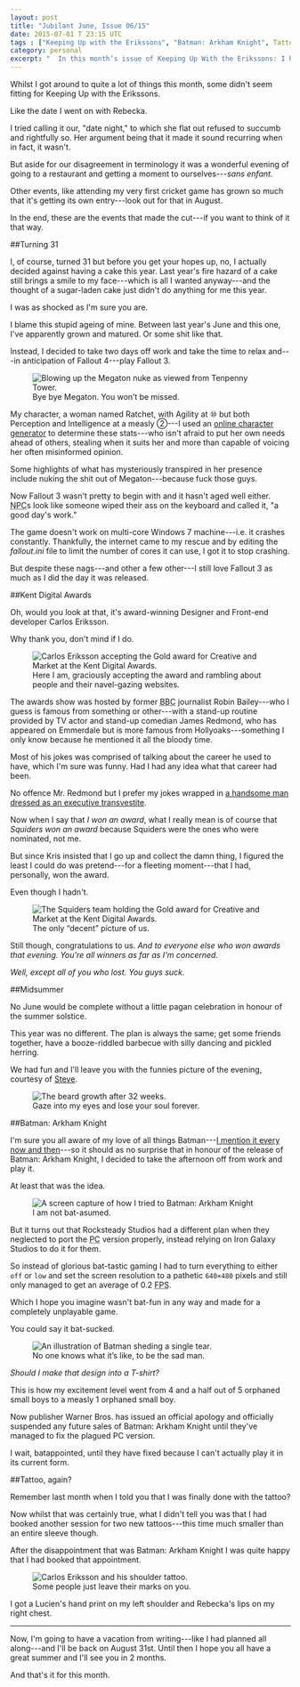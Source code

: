 ```yaml
---
layout: post
title: "Jubilant June, Issue 06/15"
date: 2015-07-01 T 23:15 UTC
tags : ["Keeping Up with the Erikssons", "Batman: Arkham Knight", Tattoo, Midsummer, Kent Digital Awards, Birthday]
category: personal
excerpt: "	In this month’s issue of Keeping Up With the Erikssons: I have another one of those pesky birthdays, attend the Kent Digital Awards, celebrate Midsummer, try to play Batman: Arkham Knight and get a secret tattoo."
---
```


Whilst I got around to quite a lot of things this month, some didn't seem fitting for Keeping Up with the Erikssons.

Like the date I went on with Rebecka.

I tried calling it our, "date night," to which she flat out refused to succumb and rightfully so. Her argument being that it made it sound recurring when in fact, it wasn't.

But aside for our disagreement in terminology it was a wonderful evening of going to a restaurant and getting a moment to ourselves---<i lang="fr" data-translation="without child">sans enfant</i>.

Other events, like attending my very first cricket game has grown so much that it's getting its own entry---look out for that in August.

In the end, these are the events that made the cut---if you want to think of it that way.

##Turning 31

I, of course, turned 31 but before you get your hopes up, no, I actually decided against having a cake this year. Last year's fire hazard of a cake still brings a smile to my face---which is all I wanted anyway---and the thought of a sugar-laden cake just didn't do anything for me this year.

I was as shocked as I'm sure you are.

I blame this stupid ageing of mine. Between last year's June and this one, I've apparently grown and matured. Or some shit like that.

Instead, I decided to take two days off work and take the time to relax and---in anticipation of Fallout 4---play Fallout 3.

<figure>
	<img class="js-lazy-load" data-original="/assets/posts/2015/july/jubilant-june-issue-06-15/bye-bye-megaton.jpg" alt="Blowing up the Megaton nuke as viewed from Tenpenny Tower.">
	<figcaption>Bye bye Megaton. You won’t be missed.</figcaption>
</figure>

My character, a woman named Ratchet, with Agility at &#9321; but both Perception and Intelligence at a measly &#9313;---I used an [online character generator][generator] to determine these stats---who isn't afraid to put her own needs ahead of others, stealing when it suits her and more than capable of voicing her often misinformed opinion.

Some highlights of what has mysteriously transpired in her presence include nuking the shit out of Megaton---because fuck those guys.

Now Fallout 3 wasn't pretty to begin with and it hasn't aged well either. <abbr title="non-player character" class="small-caps">NPC</abbr>s look like someone wiped their ass on the keyboard and called it, "a good day's work."

The game doesn't work on multi-core Windows 7 machine---i.e. it crashes constantly. Thankfully, the internet came to my rescue and by editing the <var>fallout.ini</var> file to limit the number of cores it can use, I got it to stop crashing.

But despite these nags---and other a few other---I still love Fallout 3 as much as I did the day it was released.

##Kent Digital Awards

Oh, would you look at that, it's award-winning Designer and Front-end developer Carlos Eriksson.

Why thank you, don't mind if I do.

<figure>
	<img class="js-lazy-load" data-original="/assets/posts/2015/july/jubilant-june-issue-06-15/carlos-eriksson-accepting-the-kent-digital-gold-award-for-creative-and-marketing-for-squiders-2015.jpg" alt="Carlos Eriksson accepting the Gold award for Creative and Market at the Kent Digital Awards.">
	<figcaption>Here I am, graciously accepting the award and rambling about people and their navel-gazing websites.</figcaption>
</figure>

The awards show was hosted by former <abbr title="British Broadcasting Corporation" class="small-caps">BBC</abbr> journalist Robin Bailey---who I guess is famous from something or other---with a stand-up routine provided by TV actor and stand-up comedian James Redmond, who has appeared on Emmerdale but is more famous from Hollyoaks---something I only know because he mentioned it all the bloody time.

Most of his jokes was comprised of talking about the career he used to have, which I'm sure was funny. Had I had any idea what that career had been.

No offence Mr. Redmond but I prefer my jokes wrapped in [a handsome man dressed as an executive transvestite][izzard].

Now when I say that *I won an award*, what I really mean is of course that *Squiders won an award* because Squiders were the ones who were nominated, not me.

But since Kris insisted that I go up and collect the damn thing, I figured the least I could do was pretend---for a fleeting moment---that I had, personally, won the award.

Even though I hadn't.

<figure>
	<img class="js-lazy-load" data-original="/assets/posts/2015/july/jubilant-june-issue-06-15/squiders-holding-the-kent-digital-gold-award-for-creative-and-marketing-2015.jpg" alt="The Squiders team holding the Gold award for Creative and Market at the Kent Digital Awards.">
	<figcaption>The only “decent” picture of us.</figcaption>
</figure>

Still though, congratulations to us. *And to everyone else who won awards that evening. You're all winners as far as I'm concerned.*

*Well, except all of you who lost. You guys suck.*

##Midsummer

No June would be complete without a little pagan celebration in honour of the summer solstice.

This year was no different. The plan is always the same; get some friends together, have a booze-riddled barbecue with silly dancing and pickled herring.

We had fun and I'll leave you with the funnies picture of the evening, courtesy of [Steve][twitter].

<figure>
	<img class="js-lazy-load" data-original="/assets/posts/2015/july/jubilant-june-issue-06-15/steve-and-his-googly-eyes.jpg" alt="The beard growth after 32 weeks.">
	<figcaption>Gaze into my eyes and lose your soul forever.</figcaption>
</figure>

##Batman: Arkham Knight

I'm sure you all aware of my love of all things Batman---[I mention it every now and then][batman]---so it should as no surprise that in honour of the release of Batman: Arkham Knight, I decided to take the afternoon off from work and play it.

At least that was the idea.

<figure>
	<img class="js-lazy-load" data-original="/assets/posts/2015/july/jubilant-june-issue-06-15/batman-arkham-knight-at-640x480.jpg" alt="A screen capture of how I tried to Batman: Arkham Knight">
	<figcaption>I am not bat-asumed.</figcaption>
</figure>

But it turns out that Rocksteady Studios had a different plan when they neglected to port the <abbr title="personal computer">PC</abbr> version properly, instead relying on Iron Galaxy Studios to do it for them.

So instead of glorious bat-tastic gaming I had to turn everything to either <code>off</code> or <code>low</code> and set the screen resolution to a pathetic <code>640&times;480</code> pixels and still only managed to get an average of 0.2 <abbr title="frames per second" class="small-caps">FPS</abbr>.

Which I hope you imagine wasn't bat-fun in any way and made for a completely unplayable game.

You could say it bat-sucked.

<figure>
	<img class="js-lazy-load" data-original="/assets/posts/2015/july/jubilant-june-issue-06-15/super-sad-batman.png" alt="An illustration of Batman sheding a single tear.">
	<figcaption>No one knows what it’s like, to be the sad man.</figcaption>
</figure>

*Should I make that design into a T-shirt?*

This is how my excitement level went from 4 and a half out of 5 orphaned small boys to a measly 1 orphaned small boy.

Now publisher Warner Bros. has issued an official apology and officially suspended any future sales of Batman: Arkham Knight until they've managed to fix the plagued PC version.

I wait, batappointed, until they have fixed because I can't actually play it in its current form.

##Tattoo, again?

Remember last month when I told you that I was finally done with the tattoo?

Now whilst that was certainly true, what I didn't tell you was that I had booked another session for two new tattoos---this time much smaller than an entire sleeve though.

After the disappointment that was Batman: Arkham Knight I was quite happy that I had booked that appointment.

<figure>
	<img class="js-lazy-load" data-original="/assets/posts/2015/july/jubilant-june-issue-06-15/carlos-eriksson-shoulder-tattoo.jpg" alt="Carlos Eriksson and his shoulder tattoo.">
	<figcaption>Some people just leave their marks on you.</figcaption>
</figure>

I got a Lucien's hand print on my left shoulder and Rebecka's lips on my right chest.

***

Now, I'm going to have a vacation from writing---like I had planned all along---and I'll be back on August 31st. Until then I hope you all have a great summer and I'll see you in 2 months.

And that's it for this month.

[generator]: http://www.scenariogenerator.net/game/fallout3
[izzard]: https://youtu.be/mmtX6Tj74oU
[twitter]: https://twitter.com/trepanation
[batman]: /topics/#Batman:+Arkham+Knight